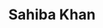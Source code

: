 ---
  layout: user
  title: Sahiba Khan
  image: sahiba.jpg
  birth_date: 11 July
  city: Agra, India
  school: G L Bajaj
  tech_skills: Go, C++, SQL
  hobbies: writing
  github: https://github.com/sahibardj
  linkedin: https://www.linkedin.com/in/sahiba-khan-rdj/
  twitter: N/A
  languages: English, Hindi
  bio: Heyya, I'm Sahiba a software engineer driven by solving real world problems and making a tangible change.
  coordinates:
    lat: 27
    lng: 78
---